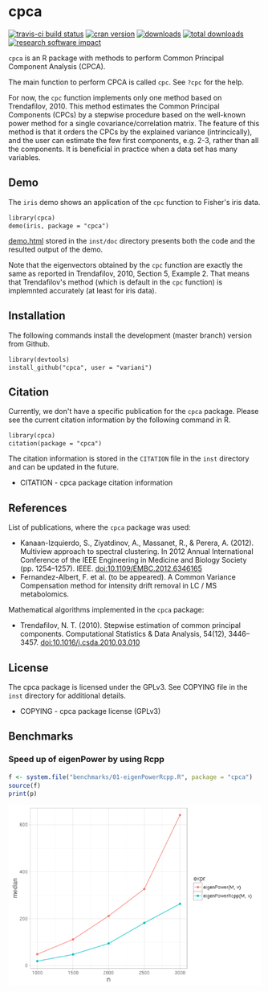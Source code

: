 cpca
====

[![travis-ci build status](https://travis-ci.org/variani/cpca.svg?branch=master)](https://travis-ci.org/variani/cpca) [![cran version](http://www.r-pkg.org/badges/version/cpca)](https://cran.r-project.org/web/packages/cpca) [![downloads](http://cranlogs.r-pkg.org/badges/cpca)](http://cranlogs.r-pkg.org/badges/cpca) [![total downloads](http://cranlogs.r-pkg.org/badges/grand-total/cpca)](http://cranlogs.r-pkg.org/badges/grand-total/cpca) [![research software impact](http://depsy.org/api/package/cran/cpca/badge.svg)](http://depsy.org/package/r/cpca)

`cpca` is an R package with methods to perform Common Principal Component Analysis (CPCA).

The main function to perform CPCA is called `cpc`. See `?cpc` for the help.

For now, the `cpc` function implements only one method based on Trendafilov, 2010. This method estimates the Common Principal Components (CPCs) by a stepwise procedure based on the well-known power method for a single covariance/correlation matrix. The feature of this method is that it orders the CPCs by the explained variance (intrincically), and the user can estimate the few first components, e.g. 2-3, rather than all the components. It is beneficial in practice when a data set has many variables.

Demo
----

The `iris` demo shows an application of the `cpc` function to Fisher's iris data.

    library(cpca)
    demo(iris, package = "cpca")

[demo.html](http://htmlpreview.github.io/?https://raw.github.com/variani/cpca/master/inst/doc/demo.html) stored in the `inst/doc` directory presents both the code and the resulted output of the demo.

Note that the eigenvectors obtained by the `cpc` function are exactly the same as reported in Trendafilov, 2010, Section 5, Example 2. That means that Trendafilov's method (which is default in the `cpc` function) is implemnted accurately (at least for iris data).

Installation
------------

The following commands install the development (master branch) version from Github.

    library(devtools)
    install_github("cpca", user = "variani")

Citation
--------

Currently, we don't have a specific publication for the `cpca` package. Please see the current citation information by the following command in R.

    library(cpca)
    citation(package = "cpca")

The citation information is stored in the `CITATION` file in the `inst` directory and can be updated in the future.

-   CITATION - cpca package citation information

References
----------

List of publications, where the `cpca` package was used:

-   Kanaan-Izquierdo, S., Ziyatdinov, A., Massanet, R., & Perera, A. (2012). Multiview approach to spectral clustering. In 2012 Annual International Conference of the IEEE Engineering in Medicine and Biology Society (pp. 1254–1257). IEEE. <doi:10.1109/EMBC.2012.6346165>
-   Fernandez-Albert, F. et al. (to be appeared). A Common Variance Compensation method for intensity drift removal in LC / MS metabolomics.

Mathematical algorithms implemented in the `cpca` package:

-   Trendafilov, N. T. (2010). Stepwise estimation of common principal components. Computational Statistics & Data Analysis, 54(12), 3446–3457. <doi:10.1016/j.csda.2010.03.010>

License
-------

The cpca package is licensed under the GPLv3. See COPYING file in the `inst` directory for additional details.

-   COPYING - cpca package license (GPLv3)

Benchmarks
----------

### Speed up of eigenPower by using Rcpp

``` r
f <- system.file("benchmarks/01-eigenPowerRcpp.R", package = "cpca")
source(f)
print(p)
```

![](inst/figures/becnh1-1.png)<!-- -->
